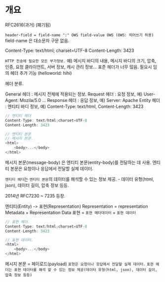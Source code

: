 # 개요


RFC2616(과거) (폐기됨) 

`header-field = field-name ":" OWS field-value OWS (OWS: 띄어쓰기 허용)`
field-name 은 대소문자 구문 없음.

Content-Type: text/html; charset=UTF-8
Content-Length: 3423

`HTTP 전송에 필요한 모든 부가정보.`
예) 메시지 바디의 내용, 메시지 바디의 크기, 압축, 인증, 요청 클라이언트, 서버 정보, 캐시 관리 정보...
표준 헤더가 너무 많음.
필요시 임의 헤더 추가 기능 (helloworld: hihi)


헤더 분류.

General 헤더 : 메시지 전체에 적용되는 정보.
Request 헤더 : 요청 정보, 예) User-Agent: Mozila/5.0 ...
Response 헤더 : 응답 정보, 예) Server: Apache 
Entity 헤더 : 엔티티 바디 정보, 예) Content-Type: text/html, Content-Length: 3423

``` javascript
// 엔티티 헤더 
Content-Type: text/html;charset=UTF-8
Content-Length: 3423

// 엔티티 본문 
// 메시지 본문. 
<html>
    <body>...</body>
</html>
```

메시지 본문(message-body) 은 엔티티 본문(entity-body)를 전달하는 데 사용.
엔티티 본문은 요청이나 응답에서 전달할 실제 데이터.

`엔티티 헤더`는 `엔티티 본문`의 데이터를 해석할 수 있는 정보 제공. 
    - 데이터 유형(html, json), 데이터 길이, 압축 정보 등등.






2014년 RFC7230 ~ 7235 등장.

엔티티(Entity) -> 표현(Representation)
Representation = representation Metadata + Representation Data 
표현 = `표현 메타데이터` + `표현 데이터` 

``` javascript
// 표현 헤더.
Content-Type: text/html;charset=UTF-8
Content-Length: 3423

// 표현 데이터. 
<html>
    <body>...</body>
</html>
```

메시지 본문 = 페이로드(payload)
`표현은 요청이나 응답에서 전달할 실제 데이터.`
`표현 헤더는 표현 데이터를 해석 할 수 있는 정보 제공(데이터 유형(html, json), 데이터 길이, 압축 정보 등등)`

